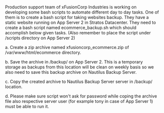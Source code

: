 Production support team of xFusionCorp Industries is working on developing some bash scripts to automate different day to day tasks. One of them is to create a bash script for taking websites backup. They have a static website running on App Server 2 in Stratos Datacenter. They need to create a bash script named ecommerce_backup.sh which should accomplish below given tasks. (Also remember to place the script under /scripts directory on App Server 2)


a. Create a zip archive named xfusioncorp_ecommerce.zip of /var/www/html/ecommerce directory.

b. Save the archive in /backup/ on App Server 2. This is a temporary storage as backups from this location will be clean on weekly basis so we also need to save this backup archive on Nautilus Backup Server.

c. Copy the created archive to Nautilus Backup Server server in /backup/ location.

d. Please make sure script won't ask for password while coping the archive file also respective server user (for example tony in case of App Server 1) must be able to run it.
